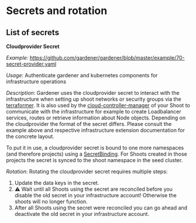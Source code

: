 # Secrets and rotation

## List of secrets

**Cloudprovider Secret**

*Example*: https://github.com/gardener/gardener/blob/master/example/70-secret-provider.yaml

*Usage*: Authenticate gardener and kubernetes components for infrastructure operations

*Description*: Gardener uses the cloudprovider secret to interact with the infrastructure when setting up shoot networks or security groups via the [terraformer](https://github.com/gardener/terraformer). It is also used by the [cloud-controller-manager](https://kubernetes.io/docs/concepts/architecture/cloud-controller/) of your Shoot to communicate with the infrastructure for example to create Loadbalancer services, routes or retrieve information about Node objects.
Depending on the cloudprovider the format of the secret differs. Please consult the example above and respective infrastructure extension documentation for the concrete layout.

To put it in use, a cloudprovider secret is bound to one more namespaces (and therefore projects) using a [SecretBinding](https://github.com/gardener/gardener/blob/master/example/80-secretbinding.yaml). For Shoots created in those projects the secret is synced to the shoot namespace in the seed cluster.

*Rotation*: Rotating the cloudprovider secret requires multiple steps:

1. Update the data keys in the secret.
2. :warning: Wait until all Shoots using the secret are reconciled before you disable the old secret in your infrastructure account! Otherwise the shoots will no longer function.
3. After all Shoots using the secret were reconciled you can go ahead and deactivate the old secret in your infrastructure account.
